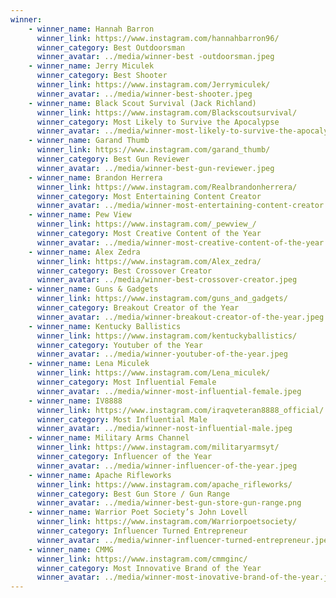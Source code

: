 ```yaml
---
winner:
    - winner_name: Hannah Barron
      winner_link: https://www.instagram.com/hannahbarron96/
      winner_category: Best Outdoorsman
      winner_avatar: ../media/winner-best -outdoorsman.jpeg
    - winner_name: Jerry Miculek
      winner_category: Best Shooter
      winner_link: https://www.instagram.com/Jerrymiculek/
      winner_avatar: ../media/winner-best-shooter.jpeg
    - winner_name: Black Scout Survival (Jack Richland)
      winner_link: https://www.instagram.com/Blackscoutsurvival/
      winner_category: Most Likely to Survive the Apocalypse
      winner_avatar: ../media/winner-most-likely-to-survive-the-apocalypse.jpeg
    - winner_name: Garand Thumb
      winner_link: https://www.instagram.com/garand_thumb/
      winner_category: Best Gun Reviewer
      winner_avatar: ../media/winner-best-gun-reviewer.jpeg
    - winner_name: Brandon Herrera
      winner_link: https://www.instagram.com/Realbrandonherrera/
      winner_category: Most Entertaining Content Creator
      winner_avatar: ../media/winner-most-entertaining-content-creator.jpeg
    - winner_name: Pew View
      winner_link: https://www.instagram.com/_pewview_/
      winner_category: Most Creative Content of the Year
      winner_avatar: ../media/winner-most-creative-content-of-the-year.jpeg
    - winner_name: Alex Zedra
      winner_link: https://www.instagram.com/Alex_zedra/
      winner_category: Best Crossover Creator
      winner_avatar: ../media/winner-best-crossover-creator.jpeg
    - winner_name: Guns & Gadgets
      winner_link: https://www.instagram.com/guns_and_gadgets/
      winner_category: Breakout Creator of the Year
      winner_avatar: ../media/winner-breakout-creator-of-the-year.jpeg
    - winner_name: Kentucky Ballistics
      winner_link: https://www.instagram.com/kentuckyballistics/
      winner_category: Youtuber of the Year
      winner_avatar: ../media/winner-youtuber-of-the-year.jpeg
    - winner_name: Lena Miculek
      winner_link: https://www.instagram.com/Lena_miculek/
      winner_category: Most Influential Female
      winner_avatar: ../media/winner-most-influential-female.jpeg
    - winner_name: IV8888
      winner_link: https://www.instagram.com/iraqveteran8888_official/
      winner_category: Most Influential Male
      winner_avatar: ../media/winner-nost-influential-male.jpeg
    - winner_name: Military Arms Channel
      winner_link: https://www.instagram.com/militaryarmsyt/
      winner_category: Influencer of the Year
      winner_avatar: ../media/winner-influencer-of-the-year.jpeg
    - winner_name: Apache Rifleworks
      winner_link: https://www.instagram.com/apache_rifleworks/
      winner_category: Best Gun Store / Gun Range
      winner_avatar: ../media/winner-best-gun-store-gun-range.png
    - winner_name: Warrior Poet Society’s John Lovell
      winner_link: https://www.instagram.com/Warriorpoetsociety/
      winner_category: Influencer Turned Entrepreneur
      winner_avatar: ../media/winner-influencer-turned-entrepreneur.jpeg
    - winner_name: CMMG
      winner_link: https://www.instagram.com/cmmginc/
      winner_category: Most Innovative Brand of the Year
      winner_avatar: ../media/winner-most-inovative-brand-of-the-year.jpeg
---
```

